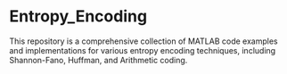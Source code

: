 # Entropy_Encoding
This repository is a comprehensive collection of MATLAB code examples and implementations for various entropy encoding techniques, including Shannon-Fano, Huffman, and Arithmetic coding.
